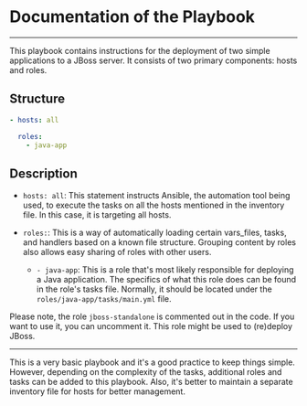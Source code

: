 # Documentation of the Playbook
---

This playbook contains instructions for the deployment of two simple applications to a JBoss server. It consists of two primary components: hosts and roles.

## Structure

```yml
- hosts: all

  roles:
    - java-app
```

## Description

- `hosts: all`: This statement instructs Ansible, the automation tool being used, to execute the tasks on all the hosts mentioned in the inventory file. In this case, it is targeting all hosts.

- `roles:`: This is a way of automatically loading certain vars_files, tasks, and handlers based on a known file structure. Grouping content by roles also allows easy sharing of roles with other users.

    - `- java-app`: This is a role that's most likely responsible for deploying a Java application. The specifics of what this role does can be found in the role's tasks file. Normally, it should be located under the `roles/java-app/tasks/main.yml` file. 

Please note, the role `jboss-standalone` is commented out in the code. If you want to use it, you can uncomment it. This role might be used to (re)deploy JBoss.

---

This is a very basic playbook and it's a good practice to keep things simple. However, depending on the complexity of the tasks, additional roles and tasks can be added to this playbook. Also, it's better to maintain a separate inventory file for hosts for better management.